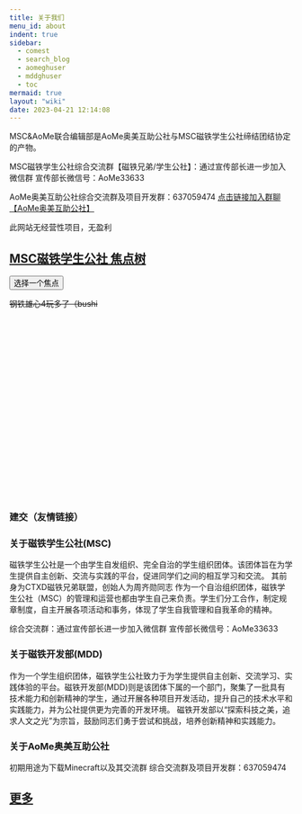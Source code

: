 ```yaml
---
title: 关于我们
menu_id: about
indent: true
sidebar:
  - comest
  - search_blog
  - aomeghuser
  - mddghuser
  - toc
mermaid: true
layout: "wiki"
date: 2023-04-21 12:14:08
---
```

<script src="https://cdn.bootcdn.net/ajax/libs/echarts/5.4.2/echarts.min.js"></script>

MSC&AoMe联合编辑部是AoMe奥美互助公社与MSC磁铁学生公社缔结团结协定的产物。

MSC磁铁学生公社综合交流群【磁铁兄弟/学生公社】：通过宣传部长进一步加入微信群
宣传部长微信号：AoMe33633

AoMe奥美互助公社综合交流群及项目开发群：637059474 
[点击链接加入群聊【AoMe奥美互助公社】](https://qm.qq.com/cgi-bin/qm/qr?k=shjQh0mRBRidgHsq-PVamzyLEDBKaeSj&jump_from=webapi&authKey=YL3iDXkmH6nQhIVgpA0JxiNR3aK5RzjqUfzQPPcA/Uikz500YgRmMYK7eKW8xIO+)

此网站无经营性项目，无盈利 

## [MSC磁铁学生公社 焦点树](focus)

<button class="bttn-unite bttn-lg bttn-primary" onclick="location.href='./focus'">选择一个焦点</button>

~~钢铁雄心4玩多了（bushi~~

<script>
function switchPostChart () {
  // 这里为了统一颜色选取的是 “明暗模式” 下的两种字体颜色，也可以自己定义
  let color = document.documentElement.getAttribute('data-theme') === null ? '#fff' : '#000'
  
  if (document.getElementById('categories-chart')) {
    let categoriesOptionNew = categoriesOption
    categoriesOptionNew.textStyle.color = color
    categoriesOptionNew.title.textStyle.color = color
    categoriesOptionNew.legend.textStyle.color = color
    categoriesChart.setOption(categoriesOptionNew)
  }
}
</script>
<!-- 文章分类统计图 -->
<div id="categories-chart"  style="border-radius: 8px; height: 300px; padding: 10px;"></div>

### 建交（友情链接）

<div id="friend-content" class="friend-content"></div>
<link rel="stylesheet" href="https://unpkg.com/qexo-friends/friends.css"/>
<script src="https://unpkg.com/qexo-friends/Stellar/friends.js"></script>
<script>loadQexoFriends("friend-content", "https://qexo.giize.com")</script>

### 关于磁铁学生公社(MSC)
磁铁学生公社是一个由学生自发组织、完全自治的学生组织团体。该团体旨在为学生提供自主创新、交流与实践的平台，促进同学们之间的相互学习和交流。
其前身为CTXD磁铁兄弟联盟，创始人为周齐勋同志
作为一个自治组织团体，磁铁学生公社（MSC）的管理和运营也都由学生自己来负责。学生们分工合作，制定规章制度，自主开展各项活动和事务，体现了学生自我管理和自我革命的精神。

综合交流群：通过宣传部长进一步加入微信群
宣传部长微信号：AoMe33633

### 关于磁铁开发部(MDD)
作为一个学生组织团体，磁铁学生公社致力于为学生提供自主创新、交流学习、实践体验的平台。磁铁开发部(MDD)则是该团体下属的一个部门，聚集了一批具有技术能力和创新精神的学生，通过开展各种项目开发活动，提升自己的技术水平和实践能力，并为公社提供更为完善的开发环境。
磁铁开发部以“探索科技之美，追求人文之光”为宗旨，鼓励同志们勇于尝试和挑战，培养创新精神和实践能力。

### 关于AoMe奥美互助公社
初期用途为下载Minecraft以及其交流群
综合交流群及项目开发群：637059474 

## [更多](https://mscmdd.github.io/document/about/)
